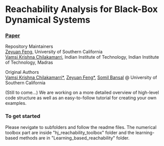 # Reachability Analysis for Black-Box Dynamical Systems
### [Paper]()<br>

Repository Maintainers<br>
[Zeyuan Feng](https://thezeyuanfeng.github.io/), University of Southern California<br>
[Vamsi Krishna Chilakamarri](https://www.linkedin.com/in/vamsi-krishna-chilakamarri/?originalSubdomain=in), Indian Institute of Technology, Indian Institute of Technology, Madras



Original Authors<br>
[Vamsi Krishna Chilakamarri*](https://www.linkedin.com/in/vamsi-krishna-chilakamarri/?originalSubdomain=in),
[Zeyuan Feng*](https://thezeyuanfeng.github.io/),
[Somil Bansal](http://people.eecs.berkeley.edu/~somil/index.html) @
University of Southern California

(Still to come...) We are working on a more detailed overview of high-level code structure as well as an easy-to-follow tutorial for creating your own examples.

### To get started <br>
Please nevigate to subfolders and follow the readme files. The numerical toolbox part are inside "hj_reachability_toolbox" folder and the learning-based methods are in "Learning_based_reachability" folder.

